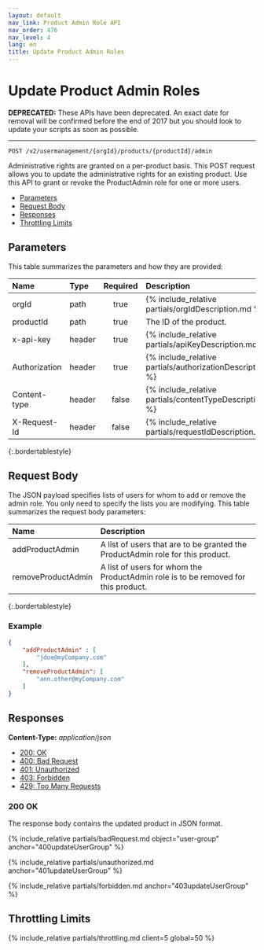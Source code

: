 ```yaml
---
layout: default
nav_link: Product Admin Role API
nav_order: 476
nav_level: 4
lang: en
title: Update Product Admin Roles
---
```

# <a name="prodAdmin" class="api-ref-title">Update Product Admin Roles</a>

**DEPRECATED:** These APIs have been deprecated. An exact date for removal will be confirmed before the end of 2017 but you should look to update your scripts as soon as possible.

<hr class="api-ref-rule">

```
POST /v2/usermanagement/{orgId}/products/{productId}/admin
```

Administrative rights are granted on a per-product basis.  This POST request allows you to update the administrative rights for an existing product. Use this API to grant or revoke the ProductAdmin role for one or more users.

* [Parameters](#parameters)
* [Request Body](#requestBody)
* [Responses](#responses)
* [Throttling Limits](#throttle)

## <a name="parameters" class="api-ref-subtitle">Parameters</a>
This table summarizes the parameters and how they are provided:

| Name | Type | Required | Description |
| :--- | :------ | :---: | :------ |
| orgId | path | true | {% include_relative partials/orgIdDescription.md %} |
| productId | path | true | The ID of the product. |
| x-api-key | header | true | {% include_relative partials/apiKeyDescription.md %} |
| Authorization | header | true | {% include_relative partials/authorizationDescription.md %} |
| Content-type | header | false | {% include_relative partials/contentTypeDescription.md %} |
| X-Request-Id | header | false | {% include_relative partials/requestIdDescription.md %} |
{:.bordertablestyle}

## <a name="requestBody" class="api-ref-subtitle">Request Body</a>

The JSON payload specifies lists of users for whom to add or remove the admin role. You only need to specify the lists you are modifying. This table summarizes the request body parameters:

| Name |   Description |
| :--- | :------- |
| addProductAdmin | A list of users that are to be granted the ProductAdmin role for this product. |
| removeProductAdmin | A list of users for whom the ProductAdmin role is to be removed for this product.  |
{:.bordertablestyle}

### Example
```json
{
    "addProductAdmin" : [
        "jdoe@myCompany.com"
    ],
    "removeProductAdmin": [
        "ann.other@myCompany.com"
    ]
}
```

## <a name="responses" class="api-ref-subtitle">Responses</a>

__Content-Type:__ _application/json_

- [200: OK](#200updateUserGroup)
- [400: Bad Request](#400updateUserGroup)
- [401: Unauthorized](#401updateUserGroup)
- [403: Forbidden](#403updateUserGroup)
- [429: Too Many Requests](#throttle)

### <a name="200updateUserGroup" class="api-ref-subtitle">200 OK</a>
The response body contains the updated product in JSON format.

{% include_relative partials/badRequest.md object="user-group" anchor="400updateUserGroup" %}

{% include_relative partials/unauthorized.md anchor="401updateUserGroup" %}

{% include_relative partials/forbidden.md anchor="403updateUserGroup" %}

## <a name="throttle" class="api-ref-subtitle">Throttling Limits</a>

{% include_relative partials/throttling.md client=5 global=50 %}
